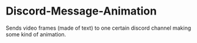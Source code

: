 # Discord-Message-Animation
Sends video frames (made of text) to one certain discord channel making some kind of animation.
